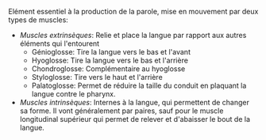 
Elément essentiel à la production de la parole, mise en mouvement par deux types de muscles:
- *Muscles extrinsèques*: Relie et place la langue par rapport aux autres éléments qui l'entourent
	- Génioglosse: Tire la langue vers le bas et l'avant
	- Hyoglosse: Tire la langue vers le bas et l'arrière
	- Chondroglosse: Complémentaire au hyoglosse
	- Styloglosse: Tire vers le haut et l'arrière
	- Palatoglosse: Permet de réduire la taille du conduit en plaquant la langue contre le pharynx.
- *Muscles intrinsèques*: Internes à la langue, qui permettent de changer sa forme. Il vont généralement par paires, sauf pour le muscle longitudinal supérieur qui permet de relever et d'abaisser le bout de la langue.